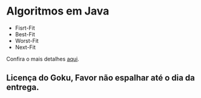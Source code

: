 Algoritmos em Java
=================

* Fisrt-Fit
* Best-Fit
* Worst-Fit
* Next-Fit

Confira o mais detalhes <a href="http://fabricioronchi.com/blog/2014/09/02/algoritmos-de-alocacao-de-memoria.html">aqui</a>.

<h2>Licença do Goku, Favor não espalhar até o dia da entrega.</h2>
